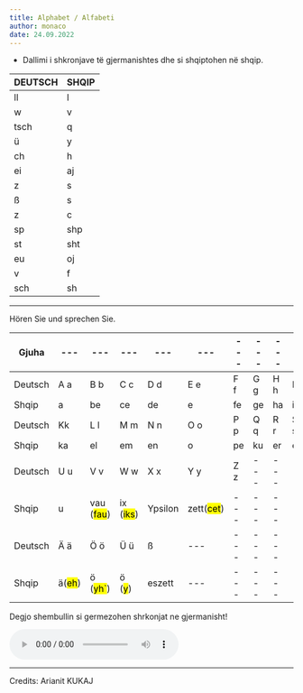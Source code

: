 ```yaml
---
title: Alphabet / Alfabeti
author: monaco
date: 24.09.2022
---
```

- Dallimi i shkronjave të gjermanishtes dhe si shqiptohen në shqip.

| DEUTSCH | SHQIP |
| --- | --- |
| ll  | l   |
| w   | v   |
| tsch | q   |
| ü   | y   |
| ch  | h   |
| ei  | aj  |
| z   | s   |
| ß   | s   |
| z   | c   |
| sp  | shp |
| st  | sht |
| eu  | oj  |
| v   | f   |
| sch | sh  |

---

Hören Sie und sprechen Sie.


|Gjuha|---|---|---|---|---|---|---|---|---|---|
|---|---|---|---|---|---|---|---|---|---|---|
|Deutsch|A a|B b|C c|D d|E e|F f|G g|H h|I i|J j |
|Shqip| a |be |ce | de | e | fe | ge | ha | i | jot |
|Deutsch | Kk | L l | M m | N n | O o | P p | Q q | R r | S s | T t |
| Shqip | ka | el | em | en | o | pe | ku | er | es | te |
|Deutsch | U u | V v | W w | X x | Y y | Z z |---|---|---|---|
|Shqip| u | vau (<mark>fau</mark>) | ix (<mark>iks</mark>)| Ypsilon | zett(<mark>cet</mark>)|---|---|---|---|---|
|Deutsch| Ä ä | Ö ö | Ü ü | ß |---|---|---|---|---|---|
|Shqip| ä(<mark>eh</mark>)| ö (<mark>yh`</mark>)| ö (<mark>y</mark>) | eszett |---|---|---|---|---|---|


Degjo shembullin si germezohen shrkonjat ne gjermanisht!

<audio controls>
  <source src="/audio/germezimi.mp3" type="audio/mpeg">
Your browser does not support the audio element.
</audio>


---
Credits: Arianit KUKAJ
